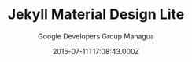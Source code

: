 ---
title: Jekyll Material Design Lite
github: 'https://github.com/gdg-managua/jekyll-mdl'
demo: 'http://www.gdgmanagua.org/jekyll-mdl'
author: Google Developers Group Managua
ssg:
  - Jekyll
cms:
  - No Cms
date: 2015-07-11T17:08:43.000Z
github_branch: master
description: A Jekyll theme based in Google Material Design Lite library.
stale: true
---